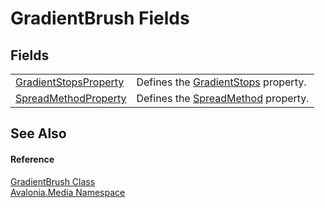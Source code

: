 # GradientBrush Fields




## Fields
<table>
<tr>
<td><a href="F_Avalonia_Media_GradientBrush_GradientStopsProperty">GradientStopsProperty</a></td>
<td>Defines the <a href="P_Avalonia_Media_GradientBrush_GradientStops">GradientStops</a> property.</td>
</tr>
<tr>
<td><a href="F_Avalonia_Media_GradientBrush_SpreadMethodProperty">SpreadMethodProperty</a></td>
<td>Defines the <a href="P_Avalonia_Media_GradientBrush_SpreadMethod">SpreadMethod</a> property.</td>
</tr>
</table>

## See Also


#### Reference
<a href="T_Avalonia_Media_GradientBrush">GradientBrush Class</a>  
<a href="N_Avalonia_Media">Avalonia.Media Namespace</a>  
